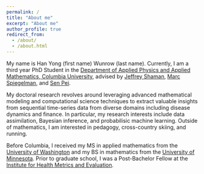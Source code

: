 ```yaml
---
permalink: /
title: "About me"
excerpt: "About me"
author_profile: true
redirect_from: 
  - /about/
  - /about.html
---
```


My name is Han Yong (first name) Wunrow (last name). Currently, I am a third year PhD Student in the [Department of Applied Physics and Applied Mathematics, Columbia University](https://www.apam.columbia.edu/), advised by [Jeffrey Shaman](https://blogs.cuit.columbia.edu/jls106/), [Marc Spiegelman](https://www.ldeo.columbia.edu/~mspieg/), and [Sen Pei](http://www.columbia.edu/~sp3449/).


My doctoral research revolves around leveraging advanced mathematical modeling and computational science techniques to extract valuable insights from sequential time-series data from diverse domains including disease dynamics and finance. In particular, my research interests include data assimilation, Bayesian inference, and probabilisic machine learning. Outside of mathematics, I am interested in pedagogy, cross-country skiing, and running.


Before Columbia, I received my MS in applied mathematics from the [University of Washington](https://amath.washington.edu/) and my BS in mathematics from the [University of Minnesota](https://cse.umn.edu/math). Prior to graduate school, I was a Post-Bachelor Fellow at the [Institute for Health Metrics and Evaluation](https://www.healthdata.org/).

